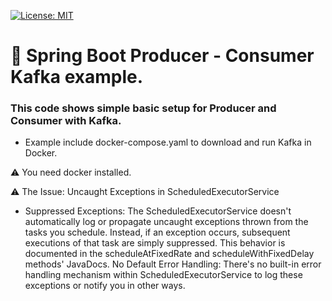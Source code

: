 [![License: MIT](https://img.shields.io/badge/License-MIT-yellow.svg)](https://opensource.org/licenses/MIT)

# 📌 Spring Boot Producer - Consumer Kafka example.
### This code shows simple basic setup for Producer and Consumer with Kafka.

- Example include docker-compose.yaml to download and run Kafka in Docker. 

⚠️ You need docker installed.

⚠️  The Issue: Uncaught Exceptions in ScheduledExecutorService

- Suppressed Exceptions: The ScheduledExecutorService doesn't automatically log or propagate uncaught exceptions thrown
from the tasks you schedule. Instead, if an exception occurs, subsequent executions of that task are simply suppressed.
This behavior is documented in the scheduleAtFixedRate and scheduleWithFixedDelay methods' JavaDocs.
No Default Error Handling: There's no built-in error handling mechanism within ScheduledExecutorService to log these
exceptions or notify you in other ways.

